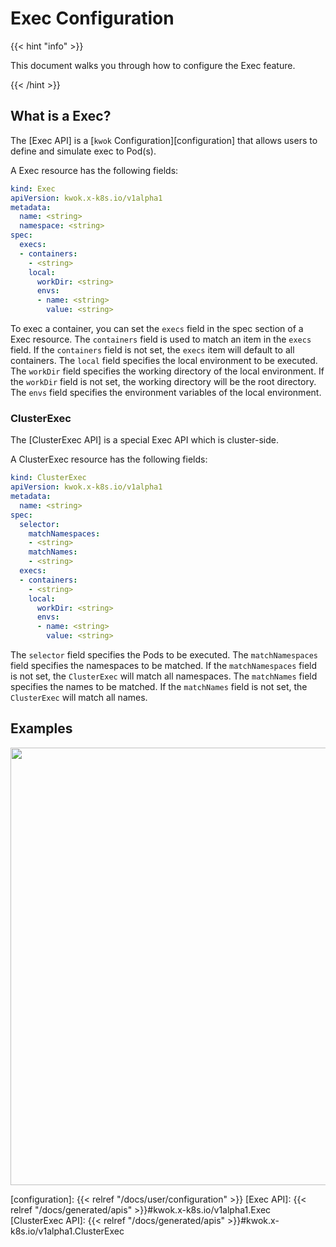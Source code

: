 # Exec Configuration

{{< hint "info" >}}

This document walks you through how to configure the Exec feature.

{{< /hint >}}

## What is a Exec?

The [Exec API] is a [`kwok` Configuration][configuration] that allows users to define and simulate exec to Pod(s).

A Exec resource has the following fields:

``` yaml
kind: Exec
apiVersion: kwok.x-k8s.io/v1alpha1
metadata:
  name: <string>
  namespace: <string>
spec:
  execs:
  - containers:
    - <string>
    local:
      workDir: <string>
      envs:
      - name: <string>
        value: <string>
```

To exec a container, you can set the `execs` field in the spec section of a Exec resource.
The `containers` field is used to match an item in the `execs` field. If the `containers` field is not set, the `execs` item will default to all containers.
The `local` field specifies the local environment to be executed.
The `workDir` field specifies the working directory of the local environment. If the `workDir` field is not set, the working directory will be the root directory.
The `envs` field specifies the environment variables of the local environment.

### ClusterExec

The [ClusterExec API] is a special Exec API which is cluster-side.

A ClusterExec resource has the following fields:

``` yaml
kind: ClusterExec
apiVersion: kwok.x-k8s.io/v1alpha1
metadata:
  name: <string>
spec:
  selector:
    matchNamespaces:
    - <string>
    matchNames:
    - <string>
  execs:
  - containers:
    - <string>
    local:
      workDir: <string>
      envs:
      - name: <string>
        value: <string>
```

The `selector` field specifies the Pods to be executed.
The `matchNamespaces` field specifies the namespaces to be matched. If the `matchNamespaces` field is not set, the `ClusterExec` will match all namespaces.
The `matchNames` field specifies the names to be matched. If the `matchNames` field is not set, the `ClusterExec` will match all names.

## Examples

<img width="700px" src="/img/demo/exec.svg">

[configuration]: {{< relref "/docs/user/configuration" >}}
[Exec API]: {{< relref "/docs/generated/apis" >}}#kwok.x-k8s.io/v1alpha1.Exec
[ClusterExec API]: {{< relref "/docs/generated/apis" >}}#kwok.x-k8s.io/v1alpha1.ClusterExec

